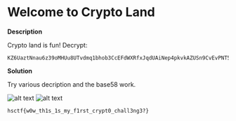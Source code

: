 # Welcome to Crypto Land

__Description__

Crypto land is fun! Decrypt:
```
KZ6UaztNnau6z39oMHUu8UTvdmq1bhob3CcEFdWXRfxJqdUAiNep4pkvkAZUSn9CvEvPNT5r2zt6JPg9bVBPYuTW4xr8v2PuPxVuCT6MLJWDJp84
```

__Solution__

Try various decription and the base58 work.

![alt text](base52.png)
![alt text](solv2.png)

 ```
 hsctf{w0w_th1s_1s_my_f1rst_crypt0_chall3ng3?}
 ```
